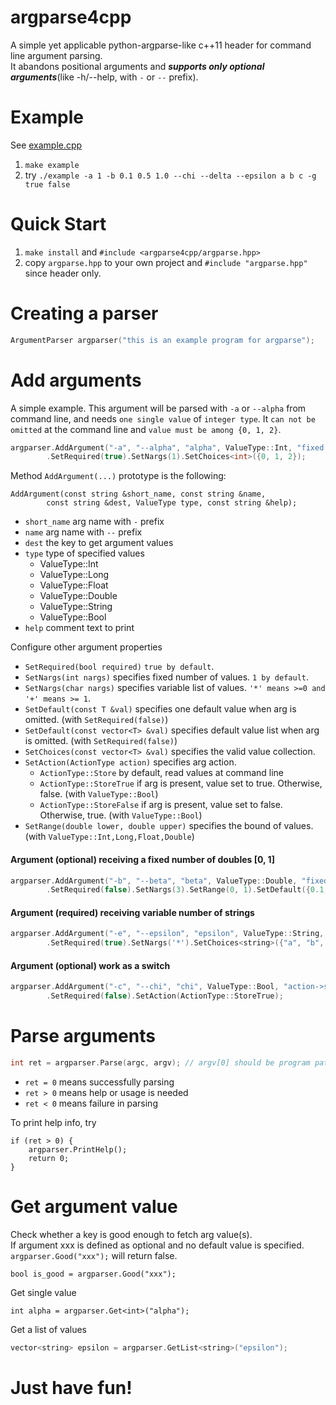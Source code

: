 # argparse4cpp
A simple yet applicable python-argparse-like c++11 header for command line argument parsing.  
It abandons positional arguments and **_supports only optional arguments_**(like -h/--help, with `-` or `--` prefix).

# Example
See [example.cpp](https://github.com/wongslawski/argparse4cpp/blob/master/example.cpp)
1. `make example`
2. try `./example -a 1 -b 0.1 0.5 1.0 --chi --delta --epsilon a b c -g true false`

# Quick Start
1. `make install` and `#include <argparse4cpp/argparse.hpp>`
2. copy `argparse.hpp` to your own project and `#include "argparse.hpp"` since header only.

# Creating a parser
```c++
ArgumentParser argparser("this is an example program for argparse");
```

# Add arguments
A simple example. This argument will be parsed with `-a` or `--alpha` from command line, 
and needs `one single value` of `integer type`.
It `can not be omitted` at the command line and `value must be among {0, 1, 2}`.

```c++
argparser.AddArgument("-a", "--alpha", "alpha", ValueType::Int, "fixed int illustration")
        .SetRequired(true).SetNargs(1).SetChoices<int>({0, 1, 2});
```

Method `AddArgument(...)` prototype is the following:

```
AddArgument(const string &short_name, const string &name, 
        const string &dest, ValueType type, const string &help);
```

* `short_name` arg name with `-` prefix
* `name` arg name with `--` prefix
* `dest` the key to get argument values
* `type` type of specified values
  * ValueType::Int
  * ValueType::Long
  * ValueType::Float
  * ValueType::Double
  * ValueType::String
  * ValueType::Bool
* `help` comment text to print

Configure other argument properties

* `SetRequired(bool required)` `true by default`.
* `SetNargs(int nargs)` specifies fixed number of values. `1 by default`.
* `SetNargs(char nargs)` specifies variable list of values. `'*' means >=0 and '+' means >= 1`.
* `SetDefault(const T &val)` specifies one default value when arg is omitted. (with `SetRequired(false)`)
* `SetDefault(const vector<T> &val)` specifies default value list when arg is omitted. (with `SetRequired(false)`)
* `SetChoices(const vector<T> &val)` specifies the valid value collection.
* `SetAction(ActionType action)` specifies arg action. 
  * `ActionType::Store` by default, read values at command line 
  * `ActionType::StoreTrue` if arg is present, value set to true. Otherwise, false. (with `ValueType::Bool`)
  * `ActionType::StoreFalse` if arg is present, value set to false. Otherwise, true. (with `ValueType::Bool`)
* `SetRange(double lower, double upper)` specifies the bound of values. (with `ValueType::Int,Long,Float,Double`)

#### Argument (optional) receiving a fixed number of doubles [0, 1]
```c++
argparser.AddArgument("-b", "--beta", "beta", ValueType::Double, "fixed double list")
        .SetRequired(false).SetNargs(3).SetRange(0, 1).SetDefault({0.1, 0.3, 0.9});
```

#### Argument (required) receiving variable number of strings
```c++
argparser.AddArgument("-e", "--epsilon", "epsilon", ValueType::String, "nargs*")
        .SetRequired(true).SetNargs('*').SetChoices<string>({"a", "b", "c", "d", "e", "f", "g"});
```

#### Argument (optional) work as a switch
```c++
argparser.AddArgument("-c", "--chi", "chi", ValueType::Bool, "action->store_true")
        .SetRequired(false).SetAction(ActionType::StoreTrue);
```

# Parse arguments
```c++
int ret = argparser.Parse(argc, argv); // argv[0] should be program path
```
* `ret = 0` means successfully parsing 
* `ret > 0` means help or usage is needed
* `ret < 0` means failure in parsing

To print help info, try
```
if (ret > 0) {
    argparser.PrintHelp();
    return 0;
}
```

# Get argument value
Check whether a key is good enough to fetch arg value(s).  
If argument xxx is defined as optional and no default value is specified. `argparser.Good("xxx");` will return false.
```
bool is_good = argparser.Good("xxx");
```

Get single value
```
int alpha = argparser.Get<int>("alpha");
```

Get a list of values
```c++
vector<string> epsilon = argparser.GetList<string>("epsilon");
```

# Just have fun!
